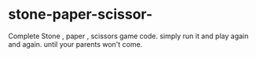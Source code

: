 # stone-paper-scissor-
Complete Stone , paper , scissors game code. simply run it and play again and again. until your parents won't come.
